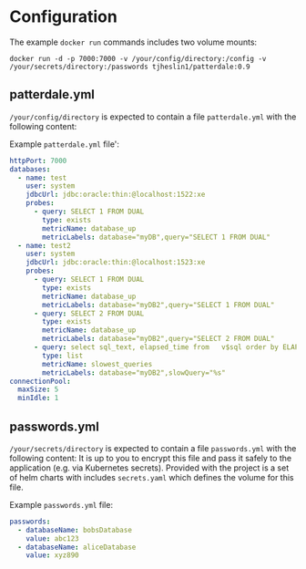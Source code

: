 # Configuration

The example `docker run` commands includes two volume mounts:

`docker run -d -p 7000:7000 -v /your/config/directory:/config -v /your/secrets/directory:/passwords tjheslin1/patterdale:0.9`

## patterdale.yml
`/your/config/directory` is expected to contain a file `patterdale.yml` with the following content:

Example `patterdale.yml` file':
```yml
httpPort: 7000
databases:
  - name: test
    user: system
    jdbcUrl: jdbc:oracle:thin:@localhost:1522:xe
    probes:
      - query: SELECT 1 FROM DUAL
        type: exists
        metricName: database_up
        metricLabels: database="myDB",query="SELECT 1 FROM DUAL"
  - name: test2
    user: system
    jdbcUrl: jdbc:oracle:thin:@localhost:1523:xe
    probes:
      - query: SELECT 1 FROM DUAL
        type: exists
        metricName: database_up
        metricLabels: database="myDB2",query="SELECT 1 FROM DUAL"
      - query: SELECT 2 FROM DUAL
        type: exists
        metricName: database_up
        metricLabels: database="myDB2",query="SELECT 2 FROM DUAL"
      - query: select sql_text, elapsed_time from   v$sql order by ELAPSED_TIME desc FETCH NEXT 10 ROWS ONLY;
        type: list
        metricName: slowest_queries
        metricLabels: database="myDB2",slowQuery="%s"
connectionPool:
  maxSize: 5
  minIdle: 1
```

## passwords.yml

`/your/secrets/directory` is expected to contain a file `passwords.yml` with the following content:
It is up to you to encrypt this file and pass it safely to the application (e.g. via Kubernetes secrets).
Provided with the project is a set of helm charts with includes `secrets.yaml` which defines the volume for this file.

Example `passwords.yml` file:
```yml
passwords:
  - databaseName: bobsDatabase
    value: abc123
  - databaseName: aliceDatabase
    value: xyz890
```